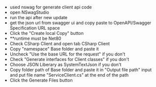 - used nswag for generate client api code
- open NSwagStudio
- run the api after new update
- get the json url from swagger ui and copy paste to OpenAPI/Swagger Specification URL space
- Click the "Create local Copy" button
- **runtime must be Net80 
- Check CSharp Client and open tab CSharp Client
- Copy "namespace" Base folder and paste it
- Uncheck "Use the base URL for the request" if you don't
- Check "Generate interfaces for Client classes" if you don't
- Choose JSON Liberary as SystemTextJson if you don't
- Copy folder path of Base folder and paste it in "Output file path" input and put file name "ServiceClient.cs" at the end of the path
- Click the Generate Files button